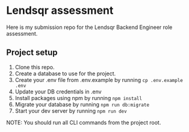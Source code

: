 # Lendsqr assessment

Here is my submission repo for the Lendsqr Backend Engineer role assessment.

## Project setup

1. Clone this repo.
2. Create a database to use for the project.
3. Create your .env file from .env.example by running ``cp .env.example .env``
4. Update your DB credentials in .env
5. Install packages using npm by running ``npm install``
6. Migrate your database by running ``npm run db:migrate``
7. Start your dev server by running ``npm run dev``

NOTE: You should run all CLI commands from the project root.
